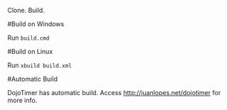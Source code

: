 Clone. Build.

#Build on Windows

Run ```build.cmd```

#Build on Linux

Run ```xbuild build.xml```

#Automatic Build

DojoTimer has automatic build. Access http://juanlopes.net/dojotimer for more info.
